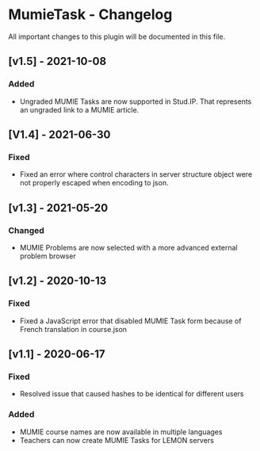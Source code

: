 # MumieTask - Changelog

All important changes to this plugin will be documented in this file.

## [v1.5] - 2021-10-08
### Added
- Ungraded MUMIE Tasks are now supported in Stud.IP. That represents an ungraded link to a MUMIE article. 

## [V1.4] - 2021-06-30
### Fixed
- Fixed an error where control characters in server structure object were not properly escaped when encoding to json.

## [v1.3] - 2021-05-20
### Changed
- MUMIE Problems are now selected with a more advanced external problem browser

## [v1.2] - 2020-10-13
### Fixed
- Fixed a JavaScript error that disabled MUMIE Task form because of French translation in course.json

## [v1.1] - 2020-06-17
### Fixed
- Resolved issue that caused hashes to be identical for different users

### Added
- MUMIE course names are now available in multiple languages
- Teachers can now create MUMIE Tasks for LEMON servers

